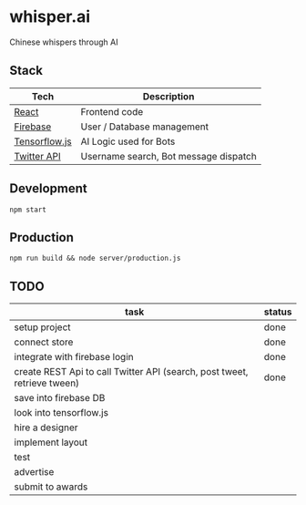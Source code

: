 # whisper.ai
Chinese whispers through AI

## Stack
|   Tech    |   Description |
| ----------| ------------- |
| [React](https://reactjs.org/) | Frontend code
| [Firebase](https://console.firebase.google.com/project/whispers-84708/overview) | User / Database management
| [Tensorflow.js](https://js.tensorflow.org/) | AI Logic used for Bots
| [Twitter API](https://apps.twitter.com/app/15327840/show) | Username search, Bot message dispatch

## Development
`npm start`

## Production
`npm run build && node server/production.js`



## TODO
|   task    |   status |
| ----------| ------------- |
| setup project | done |
| connect store | done |
| integrate with firebase login | done |
| create REST Api to call Twitter API (search, post tweet, retrieve tween) | done |
| save into firebase DB | |
| look into tensorflow.js | |
| hire a designer | |
| implement layout | |
| test | |
| advertise | |
| submit to awards | |
